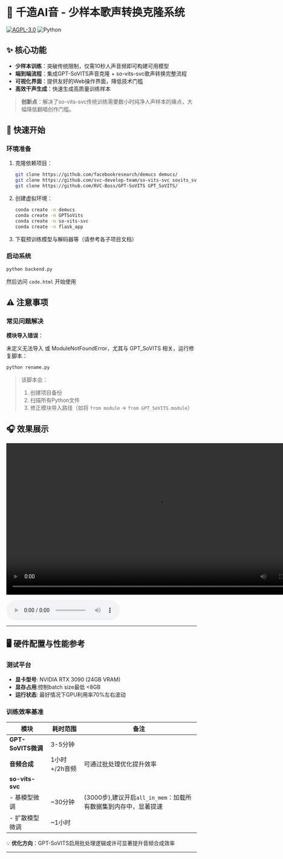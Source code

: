 # 🎤 千造AI音 - 少样本歌声转换克隆系统

[![AGPL-3.0](https://img.shields.io/badge/License-AGPL_v3-blue.svg)](https://www.gnu.org/licenses/agpl-3.0) ![Python](https://img.shields.io/badge/Python-3.8%2B-green)

## ✨ 核心功能

- **少样本训练**：突破传统限制，仅需10秒人声音频即可构建可用模型
- **端到端流程**：集成GPT-SoVITS声音克隆 + so-vits-svc歌声转换完整流程
- **可视化界面**：提供友好的Web操作界面，降低技术门槛
- **高效干声生成**：快速生成高质量训练样本

> **创新点**：解决了so-vits-svc传统训练需要数小时纯净人声样本的痛点，大幅降低翻唱创作门槛。

## 🚀 快速开始

### 环境准备

1. 克隆依赖项目：
   ```bash
   git clone https://github.com/facebookresearch/demucs demucs/
   git clone https://github.com/svc-develop-team/so-vits-svc sovits_svc/
   git clone https://github.com/RVC-Boss/GPT-SoVITS GPT_SoVITS/
   ```

2. 创建虚拟环境：
   ```bash
   conda create -n demucs
   conda create -n GPTSoVits 
   conda create -n so-vits-svc 
   conda create -n flask_app 
   ```

3. 下载预训练模型与解码器等（请参考各子项目文档）

### 启动系统

```bash
python backend.py
```
然后访问 `code.html` 开始使用

## ⚠️ 注意事项

### 常见问题解决

**模块导入错误**：

未定义无法导入 或 ModuleNotFoundError，尤其与 GPT_SoVITS 相关，运行修复脚本：

```bash
python rename.py
```
> 该脚本会：
> 1. 创建项目备份
> 2. 扫描所有Python文件
> 3. 修正模块导入路径（如将 `from module` → `from GPT_SoVITS.module`）

## 🎧 效果展示
<video src="https://github.com/ienone/ChihayaEngine/raw/refs/heads/main/files/demo.mp4" controls width="800"></video>

<audio src="https://github.com/ienone/ChihayaEngine/raw/refs/heads/main/files/%E7%A4%BA%E4%BE%8B-%E6%96%AD%E6%A1%A5%E6%AE%8B%E9%9B%AA.flac" controls></audio>


---

## 🖥️ 硬件配置与性能参考

### 测试平台
- **显卡型号**: NVIDIA RTX 3090 (24GB VRAM)
- **显存占用**:控制batch size最低 <8GB
- **运行状态**: 最好情况下GPU利用率70%左右波动

### 训练效率基准
| 模块               | 耗时范围      | 备注                                                         |
| ------------------ | ------------- | ------------------------------------------------------------ |
| **GPT-SoVITS微调** | 3-5分钟       |                                                              |
| **音频合成**       | 1小时+/2h音频 | 可通过批处理优化提升效率                                     |
| **so-vits-svc**    |               |                                                              |
| - 基模型微调       | ~30分钟       | (3000步),建议开启`all_in_mem`：加载所有数据集到内存中，显著提速 |
| - 扩散模型微调     | ~1小时        |                                                              |

💡 **优化方向**：GPT-SoVITS启用批处理逻辑或许可显著提升音频合成效率

---

